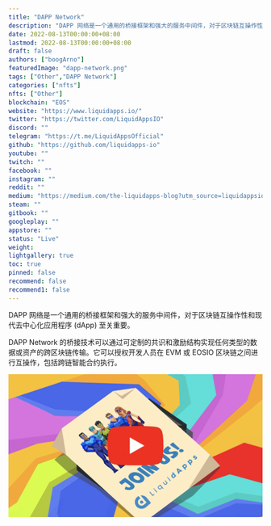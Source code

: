 ```yaml
---
title: "DAPP Network"
description: "DAPP 网络是一个通用的桥接框架和强大的服务中间件，对于区块链互操作性和现代去中心化应用程序至关重要。"
date: 2022-08-13T00:00:00+08:00
lastmod: 2022-08-13T00:00:00+08:00
draft: false
authors: ["boogArno"]
featuredImage: "dapp-network.png"
tags: ["Other","DAPP Network"]
categories: ["nfts"]
nfts: ["Other"]
blockchain: "EOS"
website: "https://www.liquidapps.io/"
twitter: "https://twitter.com/LiquidAppsIO"
discord: ""
telegram: "https://t.me/LiquidAppsOfficial"
github: "https://github.com/liquidapps-io"
youtube: ""
twitch: ""
facebook: ""
instagram: ""
reddit: ""
medium: "https://medium.com/the-liquidapps-blog?utm_source=liquidappsio"
steam: ""
gitbook: ""
googleplay: ""
appstore: ""
status: "Live"
weight: 
lightgallery: true
toc: true
pinned: false
recommend: false
recommend1: false
---
```

<p>DAPP 网络是一个通用的桥接框架和强大的服务中间件，对于区块链互操作性和现代去中心化应用程序 (dApp) 至关重要。</p>
<p>DAPP Network 的桥接技术可以通过可定制的共识和激励结构实现任何类型的数据或资产的跨区块链传输。它可以授权开发人员在 EVM 或 EOSIO 区块链之间进行互操作，包括跨链智能合约执行。</p>

![dapp_comic_video_thumb.69e1ecca](dapp_comic_video_thumb.69e1ecca.png)
